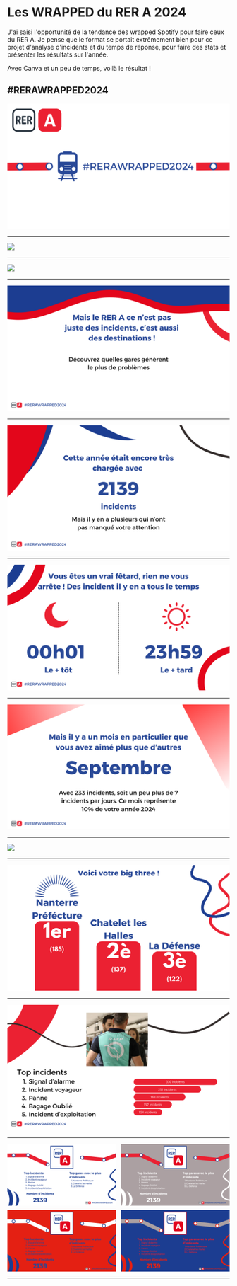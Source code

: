 # Les WRAPPED du RER A 2024

J'ai saisi l'opportunité de la tendance des wrapped Spotify pour faire ceux du RER A. Je pense que le format se portait extrêmement bien pour ce projet d'analyse d'incidents et du temps de réponse, pour faire des stats et présenter les résultats sur l'année.

Avec Canva et un peu de temps, voilà le résultat !

## #RERAWRAPPED2024


<img src='img/1.png'>

---

<img src='img/Annonce Temps résolution moyen.png'>

---

<img src='img/Annonce Temps résolution par incident.png'>

---

<img src='img/Annonce top gares.png'>

---

<img src='img/Annonce Top Incidents.png'>

---

<img src='img/Incident le + tard et + tot.png'>

---

<img src='img/Incidents par Mois et Par Heures.png'>

---

<img src='img/Temps résolution par mois.png'>

---

<img src='img/Top Gares.png'>

---

<img src='img/Top Incidents.png'>

---


<div style="display: grid; grid-template-columns: repeat(2, 1fr); gap: 10px;">
    <img src='img/Résumé.png' alt='Résumé 1' style="width: 100%; height: auto;"/>
    <img src='img/Résumé 2.png' alt='Résumé 2' style="width: 100%; height: auto;"/>
    <img src='img/Résumé 3.png' alt='Résumé 3' style="width: 100%; height: auto;"/>
    <img src='img/Résumé 4.png' alt='Résumé 4' style="width: 100%; height: auto;"/>
</div>

---
